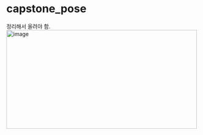 # capstone_pose
정리해서 올려야 함.
<img width="498" height="260" alt="image" src="https://github.com/user-attachments/assets/e9b5b0ab-ff87-478e-a8c1-96cbd2d7cbf1" />
